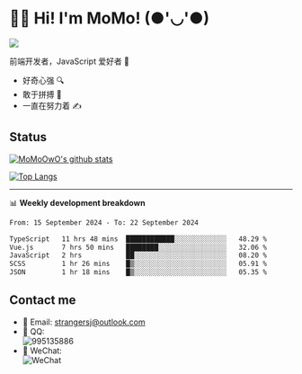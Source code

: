 # 👨‍🎓 Hi! I'm MoMo! (●'◡'●)

[![](https://img.shields.io/badge/-@MoMoOwO-%23181717?style=flat-square&logo=github)](https://github.com/MoMoOwO)

前端开发者，JavaScript 爱好者 💖
- 好奇心强 🔍
- 敢于拼搏 💪
- 一直在努力着 ✍

## Status

[![MoMoOwO's github stats](https://github-readme-stats.vercel.app/api?username=MoMoOwO&show_icons=true&theme=tokyonight)](https://github.com/MoMoOwO)

[![Top Langs](https://github-readme-stats.vercel.app/api/top-langs/?username=MoMoOwO&layout=compact&theme=tokyonight)](https://github.com/MoMoOwO)

---

📊 **Weekly development breakdown**

<!--START_SECTION:waka-->

```txt
From: 15 September 2024 - To: 22 September 2024

TypeScript   11 hrs 48 mins  ████████████░░░░░░░░░░░░░   48.29 %
Vue.js       7 hrs 50 mins   ████████░░░░░░░░░░░░░░░░░   32.06 %
JavaScript   2 hrs           ██░░░░░░░░░░░░░░░░░░░░░░░   08.20 %
SCSS         1 hr 26 mins    █▒░░░░░░░░░░░░░░░░░░░░░░░   05.91 %
JSON         1 hr 18 mins    █▒░░░░░░░░░░░░░░░░░░░░░░░   05.35 %
```

<!--END_SECTION:waka-->

## Contact me

- 📧 Email: strangersj@outlook.com
- 🐧 QQ:  
  ![995135886](https://i.loli.net/2020/11/27/Yx6eDSQi34Va5IA.jpg)
- 💭 WeChat:  
  ![WeChat](https://i.loli.net/2020/11/27/wWX6uVoIQqig5KP.jpg)
  
